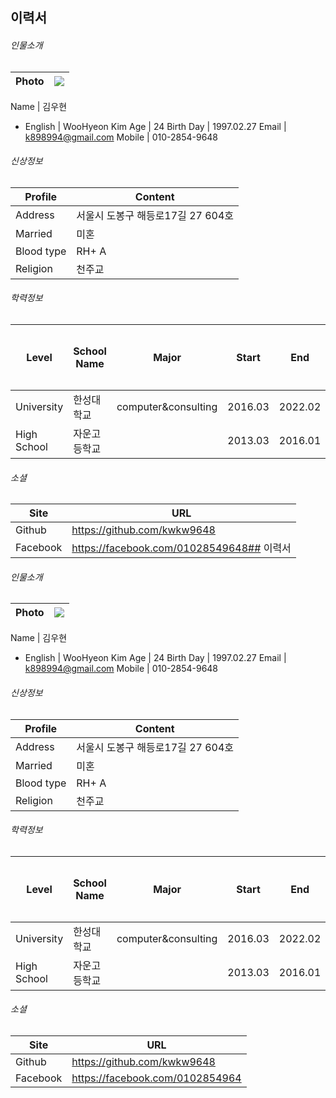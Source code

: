 ## 이력서

###### 인물소개  

Photo      | ![](https://github.com/kwkw9648/hansungresume/tree/master/image/kim.jpg)
-----------|--------------
  
Name       | 김우현 
 - English | WooHyeon Kim
Age        | 24 
Birth Day  | 1997.02.27
Email      | k898994@gmail.com
Mobile     | 010-2854-9648


###### 신상정보

Profile    | Content
-----------|--------------------------------------
Address    | 서울시 도봉구 해등로17길 27 604호
Married    | 미혼
Blood type | RH+ A
Religion   | 천주교
  
###### 학력정보

Level       | School Name    | Major            | Start   | End     | Status    | 최종학력
------------|----------------|------------------|---------|---------|-----------|--------
University  |  한성대학교  | computer&consulting | 2016.03 | 2022.02 | ~ing | 최종
High School | 자운고등학교 |                  | 2013.03 | 2016.01 | graduated |


###### 소셜
Site     | URL
---------|-------------------------------
Github   | https://github.com/kwkw9648
Facebook | https://facebook.com/01028549648## 이력서

###### 인물소개  

Photo      | ![](https://github.com/kwkw9648/hansungresume/tree/master/image/kim.jpg)
-----------|--------------
  
Name       | 김우현 
 - English | WooHyeon Kim
Age        | 24 
Birth Day  | 1997.02.27
Email      | k898994@gmail.com
Mobile     | 010-2854-9648


###### 신상정보

Profile    | Content
-----------|--------------------------------------
Address    | 서울시 도봉구 해등로17길 27 604호
Married    | 미혼
Blood type | RH+ A
Religion   | 천주교
  
###### 학력정보

Level       | School Name    | Major            | Start   | End     | Status    | 최종학력
------------|----------------|------------------|---------|---------|-----------|--------
University  |  한성대학교  | computer&consulting | 2016.03 | 2022.02 | ~ing | 최종
High School | 자운고등학교 |                  | 2013.03 | 2016.01 | graduated |


###### 소셜
Site     | URL
---------|-------------------------------
Github   | https://github.com/kwkw9648
Facebook | https://facebook.com/0102854964
